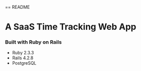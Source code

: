 == README

# A SaaS Time Tracking Web App

### Built with Ruby on Rails

* Ruby 2.3.3
* Rails 4.2.8
* PostgreSQL
